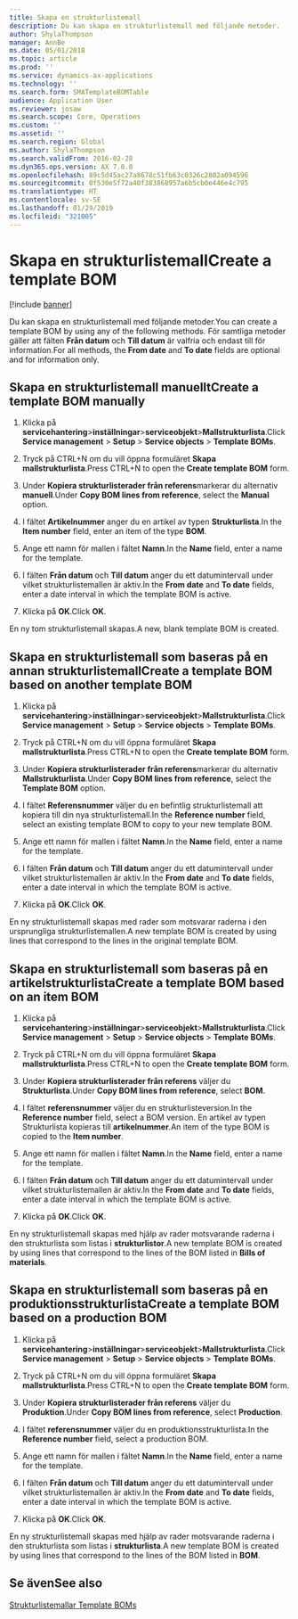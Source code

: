 ```yaml
---
title: Skapa en strukturlistemall
description: Du kan skapa en strukturlistemall med följande metoder.
author: ShylaThompson
manager: AnnBe
ms.date: 05/01/2018
ms.topic: article
ms.prod: ''
ms.service: dynamics-ax-applications
ms.technology: ''
ms.search.form: SMATemplateBOMTable
audience: Application User
ms.reviewer: josaw
ms.search.scope: Core, Operations
ms.custom: ''
ms.assetid: ''
ms.search.region: Global
ms.author: ShylaThompson
ms.search.validFrom: 2016-02-28
ms.dyn365.ops.version: AX 7.0.0
ms.openlocfilehash: 89c5d45ac27a8678c51fb63c0326c2802a094596
ms.sourcegitcommit: 0f530e5f72a40f383868957a6b5cb0e446e4c795
ms.translationtype: HT
ms.contentlocale: sv-SE
ms.lasthandoff: 01/29/2019
ms.locfileid: "321005"
---
```

# <a name="create-a-template-bom"></a><span data-ttu-id="8c39d-103">Skapa en strukturlistemall</span><span class="sxs-lookup"><span data-stu-id="8c39d-103">Create a template BOM</span></span>   

[!include [banner](../includes/banner.md)]


<span data-ttu-id="8c39d-104">Du kan skapa en strukturlistemall med följande metoder.</span><span class="sxs-lookup"><span data-stu-id="8c39d-104">You can create a template BOM by using any of the following methods.</span></span> <span data-ttu-id="8c39d-105">För samtliga metoder gäller att fälten **Från datum** och **Till datum** är valfria och endast till för information.</span><span class="sxs-lookup"><span data-stu-id="8c39d-105">For all methods, the **From date** and **To date** fields are optional and for information only.</span></span>

## <a name="create-a-template-bom-manually"></a><span data-ttu-id="8c39d-106">Skapa en strukturlistemall manuellt</span><span class="sxs-lookup"><span data-stu-id="8c39d-106">Create a template BOM manually</span></span>

1.  <span data-ttu-id="8c39d-107">Klicka på **servicehantering**\>**inställningar**\>**serviceobjekt**\>**Mallstrukturlista**.</span><span class="sxs-lookup"><span data-stu-id="8c39d-107">Click **Service management** \> **Setup** \> **Service objects** \> **Template BOMs**.</span></span>

2.  <span data-ttu-id="8c39d-108">Tryck på CTRL+N om du vill öppna formuläret **Skapa mallstrukturlista**.</span><span class="sxs-lookup"><span data-stu-id="8c39d-108">Press CTRL+N to open the **Create template BOM** form.</span></span>

3.  <span data-ttu-id="8c39d-109">Under **Kopiera strukturlisterader från referens**markerar du alternativ **manuell**.</span><span class="sxs-lookup"><span data-stu-id="8c39d-109">Under **Copy BOM lines from reference**, select the **Manual** option.</span></span>

4.  <span data-ttu-id="8c39d-110">I fältet **Artikelnummer** anger du en artikel av typen **Strukturlista**.</span><span class="sxs-lookup"><span data-stu-id="8c39d-110">In the **Item number** field, enter an item of the type **BOM**.</span></span>

5.  <span data-ttu-id="8c39d-111">Ange ett namn för mallen i fältet **Namn**.</span><span class="sxs-lookup"><span data-stu-id="8c39d-111">In the **Name** field, enter a name for the template.</span></span>

6.  <span data-ttu-id="8c39d-112">I fälten **Från datum** och **Till datum** anger du ett datumintervall under vilket strukturlistemallen är aktiv.</span><span class="sxs-lookup"><span data-stu-id="8c39d-112">In the **From date** and **To date** fields, enter a date interval in which the template BOM is active.</span></span>

7.  <span data-ttu-id="8c39d-113">Klicka på **OK**.</span><span class="sxs-lookup"><span data-stu-id="8c39d-113">Click **OK**.</span></span>

<span data-ttu-id="8c39d-114">En ny tom strukturlistemall skapas.</span><span class="sxs-lookup"><span data-stu-id="8c39d-114">A new, blank template BOM is created.</span></span>

## <a name="create-a-template-bom-based-on-another-template-bom"></a><span data-ttu-id="8c39d-115">Skapa en strukturlistemall som baseras på en annan strukturlistemall</span><span class="sxs-lookup"><span data-stu-id="8c39d-115">Create a template BOM based on another template BOM</span></span>

1.  <span data-ttu-id="8c39d-116">Klicka på **servicehantering**\>**inställningar**\>**serviceobjekt**\>**Mallstrukturlista**.</span><span class="sxs-lookup"><span data-stu-id="8c39d-116">Click **Service management** \> **Setup** \> **Service objects** \> **Template BOMs**.</span></span>

2.  <span data-ttu-id="8c39d-117">Tryck på CTRL+N om du vill öppna formuläret **Skapa mallstrukturlista**.</span><span class="sxs-lookup"><span data-stu-id="8c39d-117">Press CTRL+N to open the **Create template BOM** form.</span></span>

3.  <span data-ttu-id="8c39d-118">Under **Kopiera strukturlisterader från referens**markerar du alternativ **Mallstrukturlista**.</span><span class="sxs-lookup"><span data-stu-id="8c39d-118">Under **Copy BOM lines from reference**, select the **Template BOM** option.</span></span>

4.  <span data-ttu-id="8c39d-119">I fältet **Referensnummer** väljer du en befintlig strukturlistemall att kopiera till din nya strukturlistemall.</span><span class="sxs-lookup"><span data-stu-id="8c39d-119">In the **Reference number** field, select an existing template BOM to copy to your new template BOM.</span></span>

5.  <span data-ttu-id="8c39d-120">Ange ett namn för mallen i fältet **Namn**.</span><span class="sxs-lookup"><span data-stu-id="8c39d-120">In the **Name** field, enter a name for the template.</span></span>

6.  <span data-ttu-id="8c39d-121">I fälten **Från datum** och **Till datum** anger du ett datumintervall under vilket strukturlistemallen är aktiv.</span><span class="sxs-lookup"><span data-stu-id="8c39d-121">In the **From date** and **To date** fields, enter a date interval in which the template BOM is active.</span></span>

7.  <span data-ttu-id="8c39d-122">Klicka på **OK**.</span><span class="sxs-lookup"><span data-stu-id="8c39d-122">Click **OK**.</span></span>

<span data-ttu-id="8c39d-123">En ny strukturlistemall skapas med rader som motsvarar raderna i den ursprungliga strukturlistemallen.</span><span class="sxs-lookup"><span data-stu-id="8c39d-123">A new template BOM is created by using lines that correspond to the lines in the original template BOM.</span></span>

## <a name="create-a-template-bom-based-on-an-item-bom"></a><span data-ttu-id="8c39d-124">Skapa en strukturlistemall som baseras på en artikelstrukturlista</span><span class="sxs-lookup"><span data-stu-id="8c39d-124">Create a template BOM based on an item BOM</span></span>

1.  <span data-ttu-id="8c39d-125">Klicka på **servicehantering**\>**inställningar**\>**serviceobjekt**\>**Mallstrukturlista**.</span><span class="sxs-lookup"><span data-stu-id="8c39d-125">Click **Service management** \> **Setup** \> **Service objects** \> **Template BOMs**.</span></span>

2.  <span data-ttu-id="8c39d-126">Tryck på CTRL+N om du vill öppna formuläret **Skapa mallstrukturlista**.</span><span class="sxs-lookup"><span data-stu-id="8c39d-126">Press CTRL+N to open the **Create template BOM** form.</span></span>

3.  <span data-ttu-id="8c39d-127">Under **Kopiera strukturlisterader från referens** väljer du **Strukturlista**.</span><span class="sxs-lookup"><span data-stu-id="8c39d-127">Under **Copy BOM lines from reference**, select **BOM**.</span></span>

4.  <span data-ttu-id="8c39d-128">I fältet **referensnummer** väljer du en strukturlisteversion.</span><span class="sxs-lookup"><span data-stu-id="8c39d-128">In the **Reference number** field, select a BOM version.</span></span> <span data-ttu-id="8c39d-129">En artikel av typen Strukturlista kopieras till **artikelnummer**.</span><span class="sxs-lookup"><span data-stu-id="8c39d-129">An item of the type BOM is copied to the **Item number**.</span></span>

5.  <span data-ttu-id="8c39d-130">Ange ett namn för mallen i fältet **Namn**.</span><span class="sxs-lookup"><span data-stu-id="8c39d-130">In the **Name** field, enter a name for the template.</span></span>

6.  <span data-ttu-id="8c39d-131">I fälten **Från datum** och **Till datum** anger du ett datumintervall under vilket strukturlistemallen är aktiv.</span><span class="sxs-lookup"><span data-stu-id="8c39d-131">In the **From date** and **To date** fields, enter a date interval in which the template BOM is active.</span></span>

7.  <span data-ttu-id="8c39d-132">Klicka på **OK**.</span><span class="sxs-lookup"><span data-stu-id="8c39d-132">Click **OK**.</span></span>

<span data-ttu-id="8c39d-133">En ny strukturlistemall skapas med hjälp av rader motsvarande raderna i den strukturlista som listas i **strukturlistor**.</span><span class="sxs-lookup"><span data-stu-id="8c39d-133">A new template BOM is created by using lines that correspond to the lines of the BOM listed in **Bills of materials**.</span></span>

## <a name="create-a-template-bom-based-on-a-production-bom"></a><span data-ttu-id="8c39d-134">Skapa en strukturlistemall som baseras på en produktionsstrukturlista</span><span class="sxs-lookup"><span data-stu-id="8c39d-134">Create a template BOM based on a production BOM</span></span>

1.  <span data-ttu-id="8c39d-135">Klicka på **servicehantering**\>**inställningar**\>**serviceobjekt**\>**Mallstrukturlista**.</span><span class="sxs-lookup"><span data-stu-id="8c39d-135">Click **Service management** \> **Setup** \> **Service objects** \> **Template BOMs**.</span></span>

2.  <span data-ttu-id="8c39d-136">Tryck på CTRL+N om du vill öppna formuläret **Skapa mallstrukturlista**.</span><span class="sxs-lookup"><span data-stu-id="8c39d-136">Press CTRL+N to open the **Create template BOM** form.</span></span>

3.  <span data-ttu-id="8c39d-137">Under **Kopiera strukturlisterader från referens** väljer du **Produktion**.</span><span class="sxs-lookup"><span data-stu-id="8c39d-137">Under **Copy BOM lines from reference**, select **Production**.</span></span>

4.  <span data-ttu-id="8c39d-138">I fältet **referensnummer** väljer du en produktionsstrukturlista.</span><span class="sxs-lookup"><span data-stu-id="8c39d-138">In the **Reference number** field, select a production BOM.</span></span>

5.  <span data-ttu-id="8c39d-139">Ange ett namn för mallen i fältet **Namn**.</span><span class="sxs-lookup"><span data-stu-id="8c39d-139">In the **Name** field, enter a name for the template.</span></span>

6.  <span data-ttu-id="8c39d-140">I fälten **Från datum** och **Till datum** anger du ett datumintervall under vilket strukturlistemallen är aktiv.</span><span class="sxs-lookup"><span data-stu-id="8c39d-140">In the **From date** and **To date** fields, enter a date interval in which the template BOM is active.</span></span>

7.  <span data-ttu-id="8c39d-141">Klicka på **OK**.</span><span class="sxs-lookup"><span data-stu-id="8c39d-141">Click **OK**.</span></span>

<span data-ttu-id="8c39d-142">En ny strukturlistemall skapas med hjälp av rader motsvarande raderna i den strukturlista som listas i **strukturlista**.</span><span class="sxs-lookup"><span data-stu-id="8c39d-142">A new template BOM is created by using lines that correspond to the lines of the BOM listed in **BOM**.</span></span>

## <a name="see-also"></a><span data-ttu-id="8c39d-143">Se även</span><span class="sxs-lookup"><span data-stu-id="8c39d-143">See also</span></span>

[<span data-ttu-id="8c39d-144">Strukturlistemallar </span><span class="sxs-lookup"><span data-stu-id="8c39d-144">Template BOMs</span></span>](template-boms.md)

  



